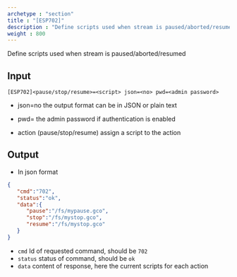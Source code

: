 ```yaml
---
archetype : "section"
title : "[ESP702]"
description : "Define scripts used when stream is paused/aborted/resumed"
weight : 800
---
```

Define scripts used when stream is paused/aborted/resumed

## Input
`[ESP702]<pause/stop/resume>=<script> json=<no> pwd=<admin password>`

* json=no
the output format can be in JSON or plain text

* pwd=<admin password>
the admin password if authentication is enabled

* action (pause/stop/resume)
 assign a script to the action


## Output

- In json format

```json
{
   "cmd":"702",
   "status":"ok",
   "data":{
      "pause":"/fs/mypause.gco",
      "stop":"/fs/mystop.gco",
      "resume":"/fs/mystop.gco"
   }
}
```

* `cmd` Id of requested command, should be `702`
* `status` status of command, should be `ok`
* `data` content of response, here the current scripts for each action



